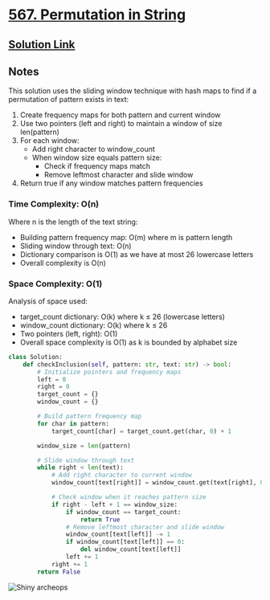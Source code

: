 # [567. Permutation in String](https://leetcode.com/problems/permutation-in-string/description/)

## [Solution Link](https://leetcode.com/submissions/detail/1635870574/)

## Notes

This solution uses the sliding window technique with hash maps to find if a permutation of pattern exists in text:

1. Create frequency maps for both pattern and current window
2. Use two pointers (left and right) to maintain a window of size len(pattern)
3. For each window:
   - Add right character to window_count
   - When window size equals pattern size:
     - Check if frequency maps match
     - Remove leftmost character and slide window
4. Return true if any window matches pattern frequencies

### Time Complexity: O(n)

Where n is the length of the text string:

- Building pattern frequency map: O(m) where m is pattern length
- Sliding window through text: O(n)
- Dictionary comparison is O(1) as we have at most 26 lowercase letters
- Overall complexity is O(n)

### Space Complexity: O(1)

Analysis of space used:

- target_count dictionary: O(k) where k ≤ 26 (lowercase letters)
- window_count dictionary: O(k) where k ≤ 26
- Two pointers (left, right): O(1)
- Overall space complexity is O(1) as k is bounded by alphabet size

```python
class Solution:
    def checkInclusion(self, pattern: str, text: str) -> bool:
        # Initialize pointers and frequency maps
        left = 0
        right = 0
        target_count = {}
        window_count = {}

        # Build pattern frequency map
        for char in pattern:
            target_count[char] = target_count.get(char, 0) + 1

        window_size = len(pattern)

        # Slide window through text
        while right < len(text):
            # Add right character to current window
            window_count[text[right]] = window_count.get(text[right], 0) + 1

            # Check window when it reaches pattern size
            if right - left + 1 == window_size:
                if window_count == target_count:
                    return True
                # Remove leftmost character and slide window
                window_count[text[left]] -= 1
                if window_count[text[left]] == 0:
                    del window_count[text[left]]
                left += 1
            right += 1
        return False
```

![Shiny archeops](https://projectpokemon.org/images/shiny-sprite/archeops.gif)
